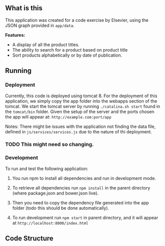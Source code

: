 ## What is this
This application was created for a code exercise by Elsevier, using the JSON graph provided in `app/data`.

__Features:__

- A display of all the product titles.
- The ability to search for a product based on product title
- Sort products alphabetically or by date of publication.

## Running


### Deployment

Currently, this code is deployed using tomcat 8.
For the deployment of this application, we simply copy the app folder into the webapps section of the tomcat.
We start the tomcat server by running `./catalina.sh start` found in the `tomcat/bin` folder.
Given the setup of the server and the ports chosen the app will appear at: `http://example.com:port/app`

Notes: There might be issues with the application not finding the data file, defined in `js/services/services.js` due to the nature of thi deployment. 

### TODO This might need so changing.



### Development 

To run and test the following application:

1) You run npm to install all dependencies and run in development mode.

2) To retrieve all dependencies run `npm install` in the parent directory (where package.json and bower.json live).

3) Then you need to copy the dependency file generated into the app folder (todo this should be done automatically).

4) To run development run `npm start` in parent directory, and it will appear at `http://localhost:8000/index.html`

## Code Structure
